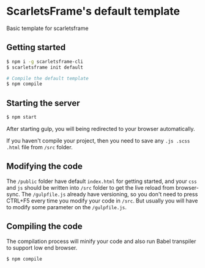 # ScarletsFrame's default template
Basic template for scarletsframe

## Getting started
```sh
$ npm i -g scarletsframe-cli
$ scarletsframe init default

# Compile the default template
$ npm compile
```

## Starting the server
```sh
$ npm start
```

After starting gulp, you will being redirected to your browser automatically.

If you haven't compile your project, then you need to save any `.js .scss .html` file from `/src` folder.

## Modifying the code
The `/public` folder have default `index.html` for getting started, and your `css` and `js` should be written into `/src` folder to get the live reload from browser-sync.
The `/gulpfile.js` already have versioning, so you don't need to press CTRL+F5 every time you modify your code in `/src`.
But usually you will have to modify some parameter on the `/gulpfile.js`.

## Compiling the code
The compilation process will minify your code and also run Babel transpiler to support low end browser.
```sh
$ npm compile
```